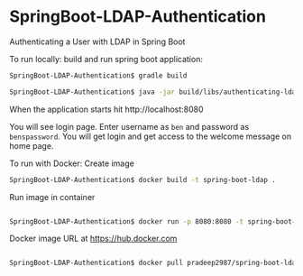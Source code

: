 # SpringBoot-LDAP-Authentication
Authenticating a User with LDAP in Spring Boot


To run locally:
build and run spring boot application:
```bash
SpringBoot-LDAP-Authentication$ gradle build

SpringBoot-LDAP-Authentication$ java -jar build/libs/authenticating-ldap-0.0.1-SNAPSHOT.jar
```


 When the application starts hit http://localhost:8080
 
 You will see login page. Enter username as `ben` and password as `benspassword`. You will get login and get access to the welcome message on home page.
 
 
 
To run with Docker:
Create image
```bash
SpringBoot-LDAP-Authentication$ docker build -t spring-boot-ldap .
```
Run image in container
```bash

SpringBoot-LDAP-Authentication$ docker run -p 8080:8080 -t spring-boot-ldap
```

Docker image URL at https://hub.docker.com
```bash

SpringBoot-LDAP-Authentication$ docker pull pradeep2987/spring-boot-ldap:dev
```




